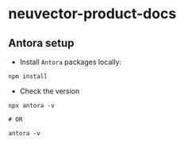 # neuvector-product-docs

## Antora setup

- Install `Antora` packages locally:

```shell
npm install
```

- Check the version

```shell
npx antora -v

# OR

antora -v
```